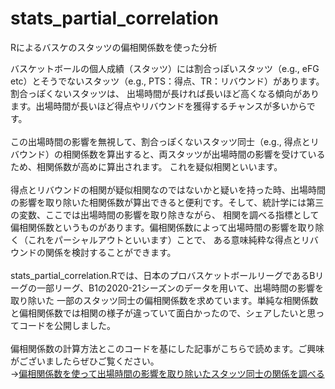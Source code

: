 # stats_partial_correlation
Rによるバスケのスタッツの偏相関係数を使った分析

バスケットボールの個人成績（スタッツ）には割合っぽいスタッツ（e.g., eFG etc）とそうでないスタッツ（e.g., PTS：得点、TR：リバウンド）があります。割合っぽくないスタッツは、
出場時間が長ければ長いほど高くなる傾向があります。出場時間が長いほど得点やリバウンドを獲得するチャンスが多いからです。<br><br>
この出場時間の影響を無視して、割合っぽくないスタッツ同士（e.g., 得点とリバウンド）の相関係数を算出すると、両スタッツが出場時間の影響を受けているため、相関係数が高めに算出されます。
これを疑似相関といいます。<br><br>
得点とリバウンドの相関が疑似相関なのではないかと疑いを持った時、出場時間の影響を取り除いた相関係数が算出できると便利です。そして、統計学には第三の変数、ここでは出場時間の影響を取り除きながら、
相関を調べる指標として偏相関係数というものがあります。偏相関係数によって出場時間の影響を取り除く（これをパーシャルアウトといいます）ことで、
ある意味純粋な得点とリバウンドの関係を検討することができます。<br><br>
stats_partial_correlation.Rでは、日本のプロバスケットボールリーグであるBリーグの一部リーグ、B1の2020-21シーズンのデータを用いて、出場時間の影響を取り除いた
一部のスタッツ同士の偏相関係数を求めています。単純な相関係数と偏相関係数では相関の様子が違っていて面白かったので、シェアしたいと思ってコードを公開しました。<br><br>
偏相関係数の計算方法とこのコードを基にした記事がこちらで読めます。ご興味がございましたらぜひご覧ください。<br>
→<a href=https://rnsr0371.boy.jp/2021/07/23/partial_correlation/>偏相関係数を使って出場時間の影響を取り除いたスタッツ同士の関係を調べる</a>
